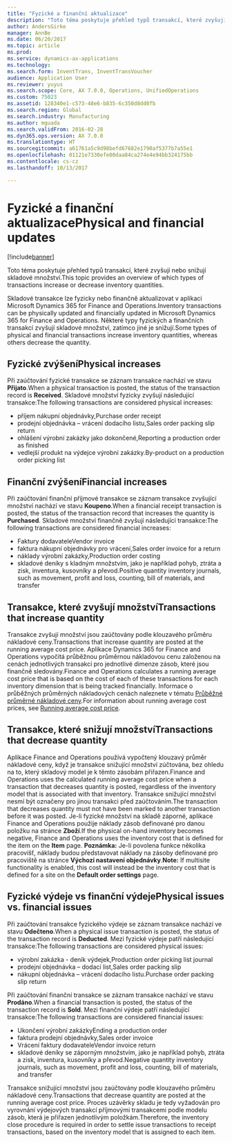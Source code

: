 ```yaml
---
title: "Fyzické a finanční aktualizace"
description: "Toto téma poskytuje přehled typů transakcí, které zvyšují nebo snižují skladové množství."
author: AndersGirke
manager: AnnBe
ms.date: 06/20/2017
ms.topic: article
ms.prod: 
ms.service: dynamics-ax-applications
ms.technology: 
ms.search.form: InventTrans, InventTransVoucher
audience: Application User
ms.reviewer: yuyus
ms.search.scope: Core, AX 7.0.0, Operations, UnifiedOperations
ms.custom: 75023
ms.assetid: 128340e1-c573-48e6-b835-6c350d8dd0fb
ms.search.region: Global
ms.search.industry: Manufacturing
ms.author: mguada
ms.search.validFrom: 2016-02-28
ms.dyn365.ops.version: AX 7.0.0
ms.translationtype: HT
ms.sourcegitcommit: a61761a5c9d98befd67682e1790af5377b7a55e1
ms.openlocfilehash: 01121e7330efe00daa84ca274e4e94bb324175bb
ms.contentlocale: cs-cz
ms.lasthandoff: 10/13/2017

---
```


# <a name="physical-and-financial-updates"></a><span data-ttu-id="db913-103">Fyzické a finanční aktualizace</span><span class="sxs-lookup"><span data-stu-id="db913-103">Physical and financial updates</span></span>

[!include[banner](../includes/banner.md)]


<span data-ttu-id="db913-104">Toto téma poskytuje přehled typů transakcí, které zvyšují nebo snižují skladové množství.</span><span class="sxs-lookup"><span data-stu-id="db913-104">This topic provides an overview of which types of transactions increase or decrease inventory quantities.</span></span> 

<span data-ttu-id="db913-105">Skladové transakce lze fyzicky nebo finančně aktualizovat v aplikaci Microsoft Dynamics 365 for Finance and Operations.</span><span class="sxs-lookup"><span data-stu-id="db913-105">Inventory transactions can be physically updated and financially updated in Microsoft Dynamics 365 for Finance and Operations.</span></span> <span data-ttu-id="db913-106">Některé typy fyzických a finančních transakcí zvyšují skladové množství, zatímco jiné je snižují.</span><span class="sxs-lookup"><span data-stu-id="db913-106">Some types of physical and financial transactions increase inventory quantities, whereas others decrease the quantity.</span></span>

## <a name="physical-increases"></a><span data-ttu-id="db913-107">Fyzické zvýšení</span><span class="sxs-lookup"><span data-stu-id="db913-107">Physical increases</span></span>
<span data-ttu-id="db913-108">Při zaúčtování fyzické transakce se záznam transakce nachází ve stavu **Přijato**.</span><span class="sxs-lookup"><span data-stu-id="db913-108">When a physical transaction is posted, the status of the transaction record is **Received**.</span></span> <span data-ttu-id="db913-109">Skladové množství fyzicky zvyšují následující transakce:</span><span class="sxs-lookup"><span data-stu-id="db913-109">The following transactions are considered physical increases:</span></span>

-   <span data-ttu-id="db913-110">příjem nákupní objednávky,</span><span class="sxs-lookup"><span data-stu-id="db913-110">Purchase order receipt</span></span>
-   <span data-ttu-id="db913-111">prodejní objednávka – vrácení dodacího listu,</span><span class="sxs-lookup"><span data-stu-id="db913-111">Sales order packing slip return</span></span>
-   <span data-ttu-id="db913-112">ohlášení výrobní zakázky jako dokončené,</span><span class="sxs-lookup"><span data-stu-id="db913-112">Reporting a production order as finished</span></span>
-   <span data-ttu-id="db913-113">vedlejší produkt na výdejce výrobní zakázky.</span><span class="sxs-lookup"><span data-stu-id="db913-113">By-product on a production order picking list</span></span>

## <a name="financial-increases"></a><span data-ttu-id="db913-114">Finanční zvýšení</span><span class="sxs-lookup"><span data-stu-id="db913-114">Financial increases</span></span>
<span data-ttu-id="db913-115">Při zaúčtování finanční příjmové transakce se záznam transakce zvyšující množství nachází ve stavu **Koupeno**.</span><span class="sxs-lookup"><span data-stu-id="db913-115">When a financial receipt transaction is posted, the status of the transaction record that increases the quantity is **Purchased**.</span></span> <span data-ttu-id="db913-116">Skladové množství finančně zvyšují následující transakce:</span><span class="sxs-lookup"><span data-stu-id="db913-116">The following transactions are considered financial increases:</span></span>

-   <span data-ttu-id="db913-117">Faktury dodavatele</span><span class="sxs-lookup"><span data-stu-id="db913-117">Vendor invoice</span></span>
-   <span data-ttu-id="db913-118">faktura nákupní objednávky pro vrácení,</span><span class="sxs-lookup"><span data-stu-id="db913-118">Sales order invoice for a return</span></span>
-   <span data-ttu-id="db913-119">náklady výrobní zakázky,</span><span class="sxs-lookup"><span data-stu-id="db913-119">Production order costing</span></span>
-   <span data-ttu-id="db913-120">skladové deníky s kladným množstvím, jako je například pohyb, ztráta a zisk, inventura, kusovníky a převod.</span><span class="sxs-lookup"><span data-stu-id="db913-120">Positive quantity inventory journals, such as movement, profit and loss, counting, bill of materials, and transfer</span></span>

## <a name="transactions-that-increase-quantity"></a><span data-ttu-id="db913-121">Transakce, které zvyšují množství</span><span class="sxs-lookup"><span data-stu-id="db913-121">Transactions that increase quantity</span></span>
<span data-ttu-id="db913-122">Transakce zvyšují množství jsou zaúčtovány podle klouzavého průměru nákladové ceny.</span><span class="sxs-lookup"><span data-stu-id="db913-122">Transactions that increase quantity are posted at the running average cost price.</span></span> <span data-ttu-id="db913-123">Aplikace Dynamics 365 for Finance and Operations vypočítá průběžnou průměrnou nákladovou cenu založenou na cenách jednotlivých transakcí pro jednotlivé dimenze zásob, které jsou finančně sledovány.</span><span class="sxs-lookup"><span data-stu-id="db913-123">Finance and Operations calculates a running average cost price that is based on the cost of each of these transactions for each inventory dimension that is being tracked financially.</span></span> <span data-ttu-id="db913-124">Informace o průběžných průměrných nákladových cenách naleznete v tématu [Průběžné průměrné nákladové ceny](running-average-cost-price.md).</span><span class="sxs-lookup"><span data-stu-id="db913-124">For information about running average cost prices, see [Running average cost price](running-average-cost-price.md).</span></span>

## <a name="transactions-that-decrease-quantity"></a><span data-ttu-id="db913-125">Transakce, které snižují množství</span><span class="sxs-lookup"><span data-stu-id="db913-125">Transactions that decrease quantity</span></span>
<span data-ttu-id="db913-126">Aplikace Finance and Operations používá vypočtený klouzavý průměr nákladové ceny, když je transakce snižující množství zúčtována, bez ohledu na to, který skladový model je k těmto zásobám přiřazen.</span><span class="sxs-lookup"><span data-stu-id="db913-126">Finance and Operations uses the calculated running average cost price when a transaction that decreases quantity is posted, regardless of the inventory model that is associated with that inventory.</span></span> <span data-ttu-id="db913-127">Transakce snižující množství nesmí být označeny pro jinou transakci před zaúčtováním.</span><span class="sxs-lookup"><span data-stu-id="db913-127">The transaction that decreases quantity must not have been marked to another transaction before it was posted.</span></span> <span data-ttu-id="db913-128">Je-li fyzické množství na skladě záporné, aplikace Finance and Operations použije náklady zásob definované pro danou položku na stránce **Zboží**.</span><span class="sxs-lookup"><span data-stu-id="db913-128">If the physical on-hand inventory becomes negative, Finance and Operations uses the inventory cost that is defined for the item on the **Item** page.</span></span> <span data-ttu-id="db913-129">**Poznámka:** Je-li povolena funkce několika pracovišť, náklady budou představovat náklady na zásoby definované pro pracoviště na stránce **Výchozí nastavení objednávky**.</span><span class="sxs-lookup"><span data-stu-id="db913-129">**Note:** If multisite functionality is enabled, this cost will instead be the inventory cost that is defined for a site on the **Default order settings** page.</span></span>

## <a name="physical-issues-vs-financial-issues"></a><span data-ttu-id="db913-130">Fyzické výdeje vs finanční výdeje</span><span class="sxs-lookup"><span data-stu-id="db913-130">Physical issues vs. financial issues</span></span>
<span data-ttu-id="db913-131">Při zaúčtování transakce fyzického výdeje se záznam transakce nachází ve stavu **Odečteno**.</span><span class="sxs-lookup"><span data-stu-id="db913-131">When a physical issue transaction is posted, the status of the transaction record is **Deducted**.</span></span> <span data-ttu-id="db913-132">Mezi fyzické výdeje patří následující transakce:</span><span class="sxs-lookup"><span data-stu-id="db913-132">The following transactions are considered physical issues:</span></span>

-   <span data-ttu-id="db913-133">výrobní zakázka - deník výdejek,</span><span class="sxs-lookup"><span data-stu-id="db913-133">Production order picking list journal</span></span>
-   <span data-ttu-id="db913-134">prodejní objednávka – dodací list,</span><span class="sxs-lookup"><span data-stu-id="db913-134">Sales order packing slip</span></span>
-   <span data-ttu-id="db913-135">nákupní objednávka – vrácení dodacího listu.</span><span class="sxs-lookup"><span data-stu-id="db913-135">Purchase order packing slip return</span></span>

<span data-ttu-id="db913-136">Při zaúčtování finanční transakce se záznam transakce nachází ve stavu **Prodáno**.</span><span class="sxs-lookup"><span data-stu-id="db913-136">When a financial transaction is posted, the status of the transaction record is **Sold**.</span></span> <span data-ttu-id="db913-137">Mezi finanční výdeje patří následující transakce:</span><span class="sxs-lookup"><span data-stu-id="db913-137">The following transactions are considered financial issues:</span></span>

-   <span data-ttu-id="db913-138">Ukončení výrobní zakázky</span><span class="sxs-lookup"><span data-stu-id="db913-138">Ending a production order</span></span>
-   <span data-ttu-id="db913-139">faktura prodejní objednávky,</span><span class="sxs-lookup"><span data-stu-id="db913-139">Sales order invoice</span></span>
-   <span data-ttu-id="db913-140">Vrácení faktury dodavatele</span><span class="sxs-lookup"><span data-stu-id="db913-140">Vendor invoice return</span></span>
-   <span data-ttu-id="db913-141">skladové deníky se záporným množstvím, jako je například pohyb, ztráta a zisk, inventura, kusovníky a převod.</span><span class="sxs-lookup"><span data-stu-id="db913-141">Negative quantity inventory journals, such as movement, profit and loss, counting, bill of materials, and transfer</span></span>

<span data-ttu-id="db913-142">Transakce snižující množství jsou zaúčtovány podle klouzavého průměru nákladové ceny.</span><span class="sxs-lookup"><span data-stu-id="db913-142">Transactions that decrease quantity are posted at the running average cost price.</span></span> <span data-ttu-id="db913-143">Proces uzávěrky skladu je tedy vyžadován pro vyrovnání výdejových transakcí příjmovými transakcemi podle modelu zásob, která je přiřazen jednotlivým položkám.</span><span class="sxs-lookup"><span data-stu-id="db913-143">Therefore, the inventory close procedure is required in order to settle issue transactions to receipt transactions, based on the inventory model that is assigned to each item.</span></span>





